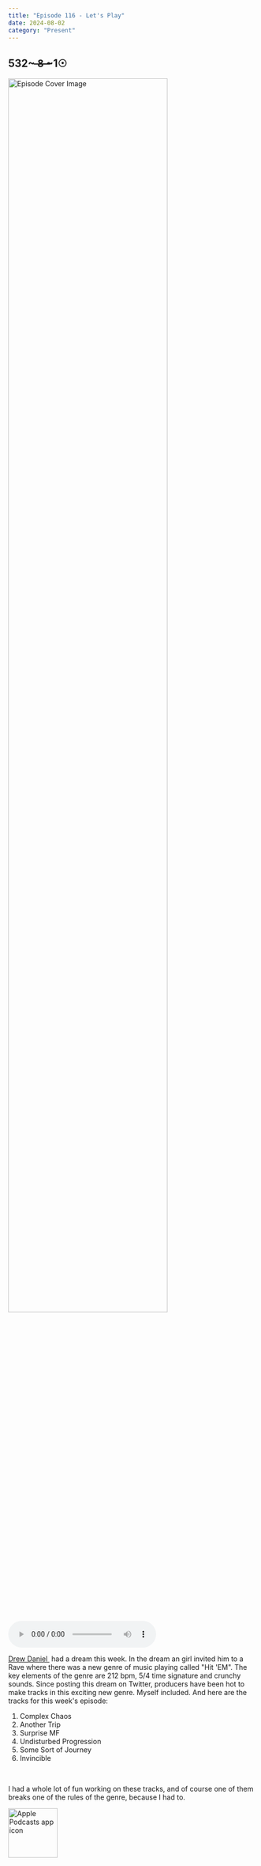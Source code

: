 ```yaml
---
title: "Episode 116 - Let's Play"
date: 2024-08-02
category: "Present"
---
```

## 532~ ̶8̶ ̶~1☉
<img src="https://artwork.captivate.fm/138ccd78-8f9d-402e-9967-8731cbacb7ac/WCE-ky8H9N0Qz1sDBMq8kBM3.png" alt="Episode Cover Image" width=80%/>
<audio controls>
  <source src="https://podcasts.captivate.fm/media/2aafb7f3-722e-447f-9b86-3adb210b4e74/Episode-116.mp3" type="audio/mpeg">
  Your browser does not support the audio element.
</audio>

<p><a href="https://twitter.com/DDDrewDaniel?ref_src=twsrc%5Etfw%7Ctwcamp%5Etweetembed%7Ctwterm%5E1817910903557570569%7Ctwgr%5E3c2bef03%7Ctwcon%5Es1_&amp;ref_url=https%3A%2F%2Fwww.thefader.com%2F2024%2F08%2F01%2Fhit-em-crunchy-new-genre-sound" rel="noopener noreferrer" target="_blank">Drew Daniel&nbsp;</a> had a dream this week. In the dream an girl invited him to a Rave where there was a new genre of music playing called "Hit 'EM". The key elements of the genre are 212 bpm, 5/4 time signature and crunchy sounds. Since posting this dream on Twitter, producers have been hot to make tracks in this exciting new genre. Myself included. And here are the tracks for this week's episode:</p><ol><li>Complex Chaos</li><li>Another Trip</li><li>Surprise MF</li><li>Undisturbed Progression</li><li>Some Sort of Journey</li><li>Invincible</li></ol><br/><p>I had a whole lot of fun working on these tracks, and of course one of them breaks one of the rules of the genre, because I had to.</p>

<a href="https://podcasts.apple.com/us/podcast/living-room-music/id1608791560?tscg=30200&itsct=podcast_box_appicon&ls=1&mttnsubad=1608791560" style="display: inline-block;"><img src="https://toolbox.marketingtools.apple.com/api/v2/badges/app-icon-podcasts/standard/en-us" alt="Apple Podcasts app icon" style="width: 100px; height: 100px; vertical-align: middle; object-fit: contain;" /></a>
    